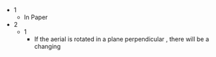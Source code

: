 - 1
	- In Paper
- 2
	- 1
		- If the aerial is rotated in a plane perpendicular , there will be a changing 